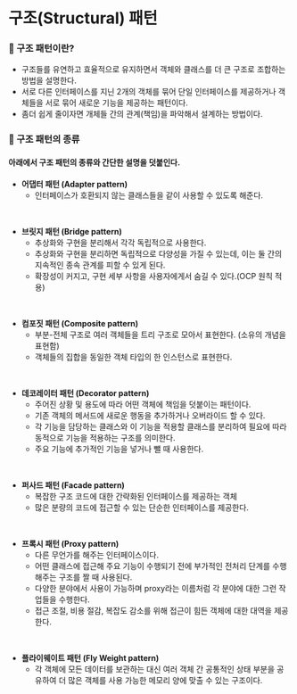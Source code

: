 # 구조(Structural) 패턴  

### 👀️ 구조 패턴이란?

- 구조들를 유연하고 효율적으로 유지하면서 객체와 클래스를 더 큰 구조로 조합하는 방법을 설명한다. 
- 서로 다른 인터페이스를 지닌 2개의 객체를 묶어 단일 인터페이스를 제공하거나 객체들을 서로 묶어 새로운 기능을 제공하는 패턴이다.
- 좀더 쉽게 줄이자면 개체들 간의 관계(책임)을 파악해서 설계하는 방법이다.

### 👀️ 구조 패턴의 종류

#### 아래에서 구조 패턴의 종류와 간단한 설명을 덧붙인다.

- **어댑터 패턴 (Adapter pattern)**
  - 인터페이스가 호환되지 않는 클래스들을 같이 사용할 수 있도록 해준다.  
  
<br>
  
- **브릿지 패턴 (Bridge pattern)**
  - 추상화와 구현을 분리해서 각각 독립적으로 사용한다.  
  - 추상화와 구현을 분리하면 독립적으로 다양성을 가질 수 있는데, 이는 둘 간의 지속적인 종속 관계를 피할 수 있게 된다.
  - 확장성이 커지고, 구현 세부 사항을 사용자에게서 숨길 수 있다.(OCP 원칙 적용)

<br>

- **컴포짓 패턴 (Composite pattern)**
  - 부분-전체 구조로 여러 객체들을 트리 구조로 모아서 표현한다. (소유의 개념을 표현함)
  - 객체들의 집합을 동일한 객체 타입의 한 인스턴스로 표현한다.

<br>

- **데코레이터 패턴 (Decorator pattern)**
  - 주어진 상황 및 용도에 따라 어떤 객체에 책임을 덧붙이는 패턴이다.  
  - 기존 객체의 메서드에 새로운 행동을 추가하거나 오버라이드 할 수 있다.  
  - 각 기능을 담당하는 클래스와 이 기능을 적용할 클래스를 분리하여 필요에 따라 동적으로 기능을 적용하는 구조를 의미한다.
  - 주요 기능에 추가적인 기능을 넣거나 뺄 때 사용한다.  

<br>

- **퍼사드 패턴 (Facade pattern)**
  - 복잡한 구조 코드에 대한 간략화된 인터페이스를 제공하는 객체
  - 많은 분량의 코드에 접근할 수 있는 단순한 인터페이스를 제공한다.  

<br>

- **프록시 패턴 (Proxy pattern)**
  - 다른 무언가를 해주는 인터페이스이다.
  - 어떤 클래스에 접근해 주요 기능이 수행되기 전에 부가적인 전처리 단계를 수행해주는 구조를 짤 때 사용된다.
  - 다양한 분야에서 사용이 가능하며 proxy라는 이름처럼 각 분야에 대한 그런 작업들을 수행한다.
  - 접근 조절, 비용 절감, 복잡도 감소를 위해 접근이 힘든 객체에 대한 대역을 제공한다.

<br>

- **플라이웨이트 패턴 (Fly Weight pattern)**
  - 각 객체에 모든 데이터를 보관하는 대신 여러 객체 간 공통적인 상태 부분을 공유하여 더 많은 객체를 사용 가능한 메모리 양에 맞출 수 있는 구조이다.



